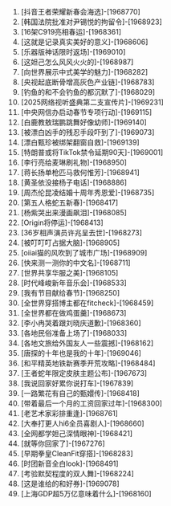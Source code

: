 
1. [抖音王者荣耀新春会海选]-[1968770]
1. [韩国法院批准对尹锡悦的拘留令]-[1968923]
1. [16架C919亮相春运]-[1968361]
1. [这就是记录真实美好的意义]-[1968606]
1. [乐器版神话限时返场]-[1969010]
1. [这妲己怎么风风火火的]-[1968987]
1. [向世界展示中式美学的魅力]-[1968282]
1. [央视起底断骨增高灰色产业链]-[1968783]
1. [钓鱼的和不会钓鱼的都沉默了]-[1968029]
1. [2025网络视听盛典第二支宣传片]-[1969231]
1. [中央网信办启动春节专项行动]-[1969115]
1. [白鹿教敖瑞鹏跳舞好像幼师]-[1969140]
1. [被漂白凶手的残忍手段吓到了]-[1969073]
1. [漂白甄珍被绑架翻窗自救]-[1969139]
1. [特朗普或将TikTok禁令延期90天]-[1969001]
1. [李行亮给麦琳刷礼物]-[1968950]
1. [蒋长扬单枪匹马救何惟芳]-[1968941]
1. [黄圣依没接杨子电话]-[1968886]
1. [周杰伦昆凌结婚十周年秀恩爱]-[1968735]
1. [第五人格蛇五新春]-[1968417]
1. [杨紫哭出来漫画飙泪]-[1968085]
1. [Origin将停运]-[1968413]
1. [36岁相声演员许兆呈去世]-[1968273]
1. [被叮叮叮占据大脑]-[1968905]
1. [oiiai猫的风吹到了城市广场]-[1968909]
1. [快来测一测你的中文名]-[1968711]
1. [世界共享华服之美]-[1968105]
1. [时代峰峻新年音乐会]-[1968533]
1. [我有节目献给春节]-[1968250]
1. [全世界穿搭博主都在fitcheck]-[1968459]
1. [全世界都在做鸡蛋羹]-[1968673]
1. [李小冉哭着跟刘晓庆道歉]-[1968360]
1. [各地民俗准备上场了]-[1968033]
1. [各地文旅给外国友人一些震撼]-[1968162]
1. [唐探的十年也是我的十年]-[1969046]
1. [和平精英地铁新赛季开荒攻略]-[1968484]
1. [王者蛇年限定皮肤主题公布]-[1967673]
1. [我说回家好累你说打车]-[1967839]
1. [一路繁花有自己的甄嬛传]-[1968418]
1. [带着最后一个月的工资回家过年]-[1968300]
1. [老艺术家彩排重逢]-[1968761]
1. [大奉打更人hi6全员喜剧人]-[1968660]
1. [全网都学妲己深情眼神]-[1968421]
1. [就等你回家了]-[1967276]
1. [早期拳皇CleanFit穿搭]-[1968283]
1. [时团新音全白look]-[1968491]
1. [考验默契程度的双人舞]-[1968224]
1. [这是谁给的和好券]-[1969078]
1. [上海GDP超5万亿意味着什么]-[1968160]